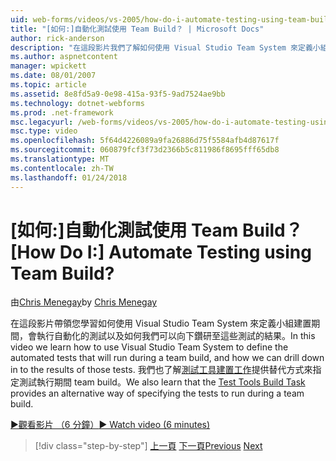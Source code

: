 ```yaml
---
uid: web-forms/videos/vs-2005/how-do-i-automate-testing-using-team-build
title: "[如何:]自動化測試使用 Team Build？ | Microsoft Docs"
author: rick-anderson
description: "在這段影片我們了解如何使用 Visual Studio Team System 來定義小組建置期間，會執行自動化的測試，以及如何我們可以向下鑽研至..."
ms.author: aspnetcontent
manager: wpickett
ms.date: 08/01/2007
ms.topic: article
ms.assetid: 8e8fd5a9-0e98-415a-93f5-9ad7524ae9bb
ms.technology: dotnet-webforms
ms.prod: .net-framework
msc.legacyurl: /web-forms/videos/vs-2005/how-do-i-automate-testing-using-team-build
msc.type: video
ms.openlocfilehash: 5f64d4226089a9fa26886d75f5584afb4d87617f
ms.sourcegitcommit: 060879fcf3f73d2366b5c811986f8695fff65db8
ms.translationtype: MT
ms.contentlocale: zh-TW
ms.lasthandoff: 01/24/2018
---
```

<a name="how-do-i-automate-testing-using-team-build"></a><span data-ttu-id="9214f-104">[如何:]自動化測試使用 Team Build？</span><span class="sxs-lookup"><span data-stu-id="9214f-104">[How Do I:] Automate Testing using Team Build?</span></span>
====================
<span data-ttu-id="9214f-105">由[Chris Menegay](https://twitter.com/CMenegay)</span><span class="sxs-lookup"><span data-stu-id="9214f-105">by [Chris Menegay](https://twitter.com/CMenegay)</span></span>

<span data-ttu-id="9214f-106">在這段影片帶領您學習如何使用 Visual Studio Team System 來定義小組建置期間，會執行自動化的測試以及如何我們可以向下鑽研至這些測試的結果。</span><span class="sxs-lookup"><span data-stu-id="9214f-106">In this video we learn how to use Visual Studio Team System to define the automated tests that will run during a team build, and how we can drill down in to the results of those tests.</span></span> <span data-ttu-id="9214f-107">我們也了解[測試工具建置工作](https://msdn.microsoft.com/vstudio/aa718351.aspx#bttt)提供替代方式來指定測試執行期間 team build。</span><span class="sxs-lookup"><span data-stu-id="9214f-107">We also learn that the [Test Tools Build Task](https://msdn.microsoft.com/vstudio/aa718351.aspx#bttt) provides an alternative way of specifying the tests to run during a team build.</span></span>

[<span data-ttu-id="9214f-108">&#9654;觀看影片 （6 分鐘）</span><span class="sxs-lookup"><span data-stu-id="9214f-108">&#9654; Watch video (6 minutes)</span></span>](https://channel9.msdn.com/Blogs/ASP-NET-Site-Videos/how-do-i-automate-testing-using-team-build)

>[!div class="step-by-step"]
<span data-ttu-id="9214f-109">[上一頁](how-do-i-implement-continuous-integration-with-team-foundation.md)
[下一頁](how-do-i-deploy-a-web-application-during-a-team-build.md)</span><span class="sxs-lookup"><span data-stu-id="9214f-109">[Previous](how-do-i-implement-continuous-integration-with-team-foundation.md)
[Next](how-do-i-deploy-a-web-application-during-a-team-build.md)</span></span>

